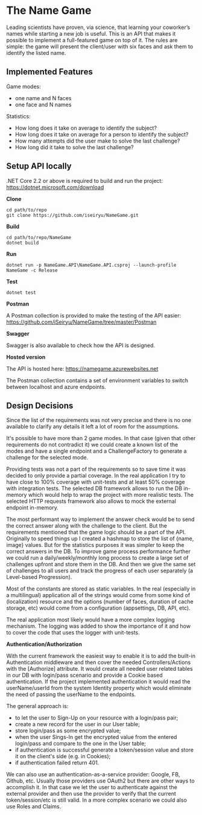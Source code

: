 # The Name Game
Leading scientists have proven, via science, that learning your coworker’s names while starting a new job is useful. This is an API that makes it possible to implement a full-featured game on top of it. The rules are simple: the game will present the client/user with six faces and ask them to identify the listed name.


## Implemented Features
Game modes:
- one name and N faces
- one face and N names

Statistics:
- How long does it take on average to identify the subject? 
- How long does it take on average for a person to identify the subject?
- How many attempts did the user make to solve the last challenge?
- How long did it take to solve the last challenge?


## Setup API locally
.NET Core 2.2 or above is required to build and run the project: https://dotnet.microsoft.com/download

**Clone**
```
cd path/to/repo
git clone https://github.com/iseiryu/NameGame.git
```
**Build**
```
cd path/to/repo/NameGame
dotnet build
```
**Run**
```
dotnet run -p NameGame.API\NameGame.API.csproj --launch-profile NameGame -c Release
```
**Test**
```
dotnet test
```

**Postman**

A Postman collection is provided to make the testing of the API easier: https://github.com/iSeiryu/NameGame/tree/master/Postman

**Swagger**

Swagger is also available to check how the API is designed.

**Hosted version**

The API is hosted here: https://namegame.azurewebsites.net

The Postman collection contains a set of environment variables to switch between localhost and azure endpoints.


## Design Decisions
Since the list of the requirements was not very precise and there is no one available to clarify any details it left a lot of room for the assumptions.

It's possible to have more than 2 game modes. In that case (given that other requirements do not contradict it) we could create a known list of the modes and have a single endpoint and a ChallengeFactory to generate a challenge for the selected mode.

Providing tests was not a part of the requirements so to save time it was decided to only provide a partial coverage. In the real application I try to have close to 100% coverage with unit-tests and at least 50% coverage with integration tests. The selected DB framework allows to run the DB in-memory which would help to wrap the project with more realistic tests. The selected HTTP requests framework also allows to mock the external endpoint in-memory.

The most performant way to implement the answer check would be to send the correct answer along with the challenge to the client. But the requirements mentioned that the game logic should be a part of the API. Originally to speed things up I created a hashmap to store the list of {name, image} values. But for the statistics purposes it was simpler to keep the correct answers in the DB. To improve game process performance further we could run a daily/weekly/monthly long process to create a large set of challenges upfront and store them in the DB. And then we give the same set of challenges to all users and track the progress of each user separately (a Level-based Progression).

Most of the constants are stored as static variables. In the real (especially in a multilingual) application all of the strings would come from some kind of (localization) resource and the options (number of faces, duration of cache storage, etc) would come from a configuration (appsettings, DB, API, etc).

The real application most likely would have a more complex logging mechanism. The logging was added to show the importance of it and how to cover the code that uses the logger with unit-tests.

**Authentication/Authorization**

With the current framework the easiest way to enable it is to add the built-in Authentication middleware and then cover the needed Controllers/Actions with the [Authorize] attribute. It would create all needed user related tables in our DB with login/pass scenario and provide a Cookie based authentication. If the project implemented authentication it would read the userName/userId from the system Identity property which would eliminate the need of passing the userName to the endpoints.

The general approach is:

- to let the user to Sign-Up on your resource with a login/pass pair;
- create a new record for the user in our User table;
- store login/pass as some encrypted value;
- when the user Sings-In get the encrypted value from the entered login/pass and compare to the one in the User table;
- if authentication is successful generate a token/session value and store it on the client's side (e.g. in Cookies);
- if authentication failed return 401.

We can also use an authentication-as-a-service provider: Google, FB, Github, etc. Usually those providers use OAuth2 but there are other ways to accomplish it. In that case we let the user to authenticate against the external provider and then use the provider to verify that the current token/session/etc is still valid. In a more complex scenario we could also use Roles and Claims.
